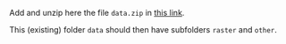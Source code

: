 Add and unzip here the file `data.zip` in [this link](https://rodekruis.sharepoint.com/sites/510-CRAVK-510/_layouts/15/guestaccess.aspx?guestaccesstoken=Nhwc2nEho8XqjGFKpAlQ2whuJ1XBVPVjba%2BhsANFhKU%3D&docid=2_03676cabed4c748009c7aa840231fff81&rev=1&e=hAlpUR). 

This (existing) folder `data` should then have subfolders `raster` and `other`.